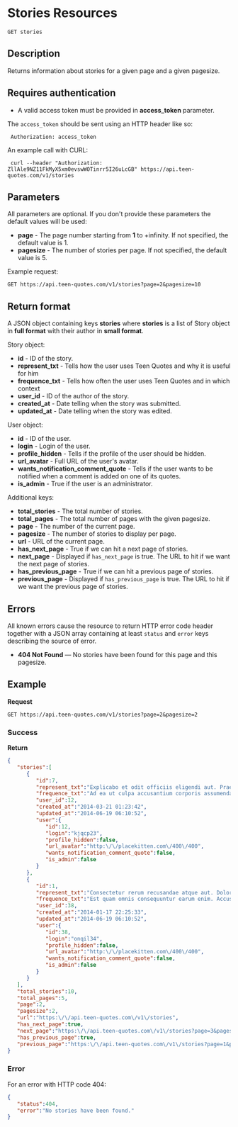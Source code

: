# Stories Resources

    GET stories

## Description
Returns information about stories for a given page and a given pagesize.

## Requires authentication
* A valid access token must be provided in **access_token** parameter.

The `access_token` should be sent using an HTTP header like so:

     Authorization: access_token

An example call with CURL:

     curl --header "Authorization: ZllAle9NZ11FkMyX5xm0evswWOTinrr5I26uLcGB" https://api.teen-quotes.com/v1/stories

## Parameters
All parameters are optional. If you don't provide these parameters the default values will be used:

- **page** - The page number starting from **1** to +infinity. If not specified, the default value is 1.
- **pagesize** - The number of stories per page. If not specified, the default value is 5.

Example request:

    GET https://api.teen-quotes.com/v1/stories?page=2&pagesize=10

## Return format
A JSON object containing keys **stories** where **stories** is a list of Story object in **full format** with their author in **small format**.

Story object:

- **id** - ID of the story.
- **represent_txt** - Tells how the user uses Teen Quotes and why it is useful for him
- **frequence_txt** - Tells how often the user uses Teen Quotes and in which context
- **user_id** - ID of the author of the story.
- **created_at** - Date telling when the story was submitted.
- **updated_at** - Date telling when the story was edited.


User object:

- **id** - ID of the user.
- **login** - Login of the user.
- **profile_hidden** - Tells if the profile of the user should be hidden.
- **url_avatar** - Full URL of the user's avatar.
- **wants_notification_comment_quote** - Tells if the user wants to be notified when a comment is added on one of its quotes.
- **is_admin** - True if the user is an administrator.

Additional keys:

- **total_stories** - The total number of stories.
- **total_pages** - The total number of pages with the given pagesize.
- **page** - The number of the current page.
- **pagesize** - The number of stories to display per page.
- **url** - URL of the current page.
- **has_next_page** - True if we can hit a next page of stories.
- **next_page** - Displayed if `has_next_page` is true. The URL to hit if we want the next page of stories.
- **has_previous_page** - True if we can hit a previous page of stories.
- **previous_page** - Displayed if `has_previous_page` is true. The URL to hit if we want the previous page of stories.

## Errors
All known errors cause the resource to return HTTP error code header together with a JSON array containing at least `status` and `error` keys describing the source of error.

- **404 Not Found** — No stories have been found for this page and this pagesize.

## Example
**Request**

    GET https://api.teen-quotes.com/v1/stories?page=2&pagesize=2

### Success
**Return**
``` json
{
   "stories":[
      {
         "id":7,
         "represent_txt":"Explicabo et odit officiis eligendi aut. Praesentium est pariatur assumenda explicabo et ipsum sequi. Est natus veritatis numquam ab eaque doloribus. Quidem quia sit et fugit nam provident odit. Perspiciatis magnam deleniti hic neque. Perferendis dolor et molestiae. Quibusdam commodi sint mollitia.",
         "frequence_txt":"Ad ea ut culpa accusantium corporis assumenda provident. Libero officia enim eum. Impedit sit aut hic voluptates. Omnis qui quisquam consequatur at deleniti qui.",
         "user_id":12,
         "created_at":"2014-03-21 01:23:42",
         "updated_at":"2014-06-19 06:10:52",
         "user":{
            "id":12,
            "login":"kjqcp23",
            "profile_hidden":false,
            "url_avatar":"http:\/\/placekitten.com\/400\/400",
            "wants_notification_comment_quote":false,
            "is_admin":false
         }
      },
      {
         "id":1,
         "represent_txt":"Consectetur rerum recusandae atque aut. Dolorem esse consequatur officia. Voluptas deserunt repellat facilis exercitationem qui. Ullam eaque saepe enim rem. Numquam eos eos explicabo harum rerum. Laboriosam et et aut debitis. Dolorum mollitia et dicta velit repellat corrupti quis.",
         "frequence_txt":"Est quam omnis consequuntur earum enim. Accusamus accusantium placeat sit qui et voluptatem. Nihil ullam occaecati aut. Nemo dolores minima laudantium ex. Nam expedita quis quisquam ea fugiat eaque veritatis. Molestiae dignissimos in eos eveniet qui sed.",
         "user_id":38,
         "created_at":"2014-01-17 22:25:33",
         "updated_at":"2014-06-19 06:10:52",
         "user":{
            "id":38,
            "login":"onqil34",
            "profile_hidden":false,
            "url_avatar":"http:\/\/placekitten.com\/400\/400",
            "wants_notification_comment_quote":false,
            "is_admin":false
         }
      }
   ],
   "total_stories":10,
   "total_pages":5,
   "page":2,
   "pagesize":2,
   "url":"https:\/\/api.teen-quotes.com\/v1\/stories",
   "has_next_page":true,
   "next_page":"https:\/\/api.teen-quotes.com\/v1\/stories?page=3&pagesize=2",
   "has_previous_page":true,
   "previous_page":"https:\/\/api.teen-quotes.com\/v1\/stories?page=1&pagesize=2"
}
```

### Error
For an error with HTTP code 404:
``` json
{
   "status":404,
   "error":"No stories have been found."
}
```